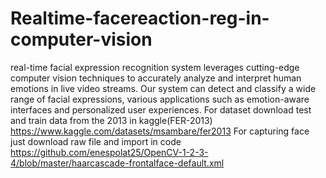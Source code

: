 # Realtime-facereaction-reg-in-computer-vision
real-time facial expression recognition system leverages cutting-edge computer vision techniques to accurately analyze and interpret human emotions in live video streams. Our system can detect and classify a wide range of facial expressions, various applications such as emotion-aware interfaces and personalized user experiences.
For dataset download test and train data from the 2013 in kaggle(FER-2013)
https://www.kaggle.com/datasets/msambare/fer2013
For capturing face just download raw file and import in code
https://github.com/enespolat25/OpenCV-1-2-3-4/blob/master/haarcascade-frontalface-default.xml

